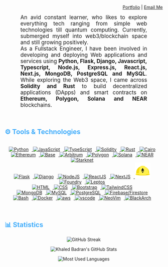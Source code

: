 <div align="end">

[Portfolio](https://mv3n0m.netlify.app) |
[Email Me](mailto:i.manish.roy@gmail.com)
</div>

<p align="center" style="text-align: justify; margin: 0 50px; font-size: 17px;" >
    An avid constant learner, who likes to explore everything tech ranging from simple web technologies till quantum computing. Currently, submerged myself into web3/blockchain space and still growing positively.
</p>
<p align="center" style="text-align: justify; margin: 0 50px; font-size: 17px;" >
    As a Fullstack Engineer, I have been involved in developing and deploying Web applications and services using <b>Python, Flask, Django, Javascript, Typescript, Node.js, Express.js, React.js, Next.js, MongoDB, PostgreSQL and MySQL</b>. While exploring the Web3 space, I came across <b>Solidity and Rust</b> to build decentralized applications (DApps) and smart contracts on <b>Ethereum, Polygon, Solana and NEAR</b> blockchains.
</p>
<br>
<br>

<h2 style="color: #44AEFB">⚙️ Tools & Technologies</h2>
<br>

<div align="center">
  <a href="https://www.python.org/" target="_blank" rel="noreferrer">
      <img  alt="Python" height="50px" style="padding-right:10px;" src="https://cdn.jsdelivr.net/gh/devicons/devicon/icons/python/python-original.svg"/>
  </a>
  <a href="https://developer.mozilla.org/en-US/docs/Web/JavaScript" target="_blank" rel="noreferrer">
      <img  alt="JavaScript" height="50px" style="padding-right:10px;" src="https://cdn.jsdelivr.net/gh/devicons/devicon/icons/javascript/javascript-plain.svg"/>
  </a>
  <a href="https://www.typescriptlang.org/" target="_blank" rel="noreferrer">
      <img  alt="TypeScript" height="50px" style="padding-right:10px; ;" src="https://cdn.jsdelivr.net/gh/devicons/devicon/icons/typescript/typescript-plain.svg"/>
  </a>
  <a href="https://soliditylang.org/" target="_blank" rel="noreferrer">
      <img  alt="Solidity" height="50px" style="padding-right:10px;" src="https://upload.wikimedia.org/wikipedia/commons/9/98/Solidity_logo.svg"/>
  </a>
  <a href="https://rust-lang.com/" target="_blank" rel="noreferrer">
      <img  alt="Rust" height="50px" style="padding-right:10px;" src="https://upload.wikimedia.org/wikipedia/commons/0/0f/Original_Ferris.svg"/>
  </a>
  <a href="https://www.cairo-lang.org/" target="_blank" rel="noreferrer">
      <img  alt="Cairo" height="50px" style="padding-right:10px;" src="https://www.cairo-lang.org/wp-content/uploads/2024/04/cropped-cairo-favicon-192x192.png"/>
  </a>

<br>

  <a href="https://ethereum.org/en/" target="_blank" rel="noreferrer">
      <img  alt="Ethereum" height="50px" style="padding-right:10px;" src="https://cdn.icon-icons.com/icons2/2429/PNG/512/ethereum_logo_icon_147293.png"/>
  </a>
  <a href="https://base.org/" target="_blank" rel="noreferrer">
      <img  alt="Base" height="50px" style="padding-right:10px;" src="https://avatars.githubusercontent.com/u/108554348?s=512"/>
  </a>
  <a href="https://arbitrum.io/" target="_blank" rel="noreferrer">
      <img  alt="Arbitrum" height="50px" style="padding-right:10px;" src="https://res.coinpaper.com/coinpaper/arb_fba92b25bc.png"/>
  </a>
  <a href="https://polygon.technology/" target="_blank" rel="noreferrer">
      <img  alt="Polygon" height="50px" style="padding-right:10px;" src="https://altcoinsbox.com/wp-content/uploads/2023/03/matic-logo-300x300.webp"/>
  </a>
  <a href="https://solana.com/" target="_blank" rel="noreferrer">
      <img  alt="Solana" height="50px" style="padding-right:10px;" src="https://www.pngall.com/wp-content/uploads/10/Solana-Crypto-Logo-PNG-File.png"/>
  </a>
  <a href="https://near.org/" target="_blank" rel="noreferrer">
      <img  alt="NEAR" height="50px" style="padding-right:10px;" src="https://cdn-icons-png.freepik.com/512/14446/14446201.png"/>
  </a>
  <a href="https://starkware.co/starknet/" target="_blank" rel="noreferrer">
      <img  alt="Starknet" height="50px" style="padding-right:10px;" src="https://starkware.co/wp-content/uploads/2023/02/SN-Symbol-Gradient.png"/>
  </a>

<br>

  <a href="https://flask.palletsprojects.com/en/2.3.x/" target="_blank" rel="noreferrer">
      <img  alt="Flask" height="50px" style="padding-right:10px;" src="https://cdn.jsdelivr.net/npm/simple-icons@3.13.0/icons/flask.svg"/>
  </a>
  <a href="https://djangoproject.com/" target="_blank" rel="noreferrer">
      <img  alt="Django" height="50px" style="padding-right:10px;" src="https://encrypted-tbn0.gstatic.com/images?q=tbn:ANd9GcT4L3P3Za3Oj5qJzUgcxBu6agYfUyZqeEG_DkxKMRgFXOXOFvu3Cf77gGO5AmsHhImQAPk"/>
  </a>
  <a href="https://nodejs.org/en/" target="_blank" rel="noreferrer">
      <img  alt="NodeJS" height="50px" style="padding-right:10px;" src="https://cdn.jsdelivr.net/gh/devicons/devicon/icons/nodejs/nodejs-original.svg"/>
  </a>
  <a href="https://reactjs.org/" target="_blank" rel="noreferrer">
      <img  alt="ReactJS" height="50px" style="padding-right:10px;" src="https://cdn.jsdelivr.net/gh/devicons/devicon/icons/react/react-original.svg" />
  </a>
  <a href="https://nextjs.org/" target="_blank" rel="noreferrer">
      <img  alt="NextJS" height="50px" style="padding-right:10px;" src="https://cdn.jsdelivr.net/npm/simple-icons@3.13.0/icons/next-dot-js.svg" />
  </a>
  <a href="https://hardhat.org/" target="_blank" rel="noreferrer">
      <img  alt="Hardhat" height="50px" style="padding-right:10px;" src="https://raw.githubusercontent.com/menezesphill/application_utils/main/hardhaticon.png" />
  </a>
  <a href="https://getfoundry.sh/" target="_blank" rel="noreferrer">
      <img  alt="Foundry" height="50px" style="padding-right:10px;" src="https://getfoundry.sh/foundry-logo.png" />
  </a>
  <a href="https://leptos.dev/" target="_blank" rel="noreferrer">
      <img  alt="Leptos" height="50px" style="padding-right:10px;" src="https://leptos.dev/images/header_logo.svg" />
  </a>

<br>

  <a href="https://developer.mozilla.org/en-US/docs/Web/HTML" target="_blank" rel="noreferrer">
      <img  alt="HTML" height="50px" style="padding-right:10px;" src="https://cdn.jsdelivr.net/gh/devicons/devicon/icons/html5/html5-original.svg"/>
  </a>
  <a href="https://developer.mozilla.org/en-US/docs/Web/CSS" target="_blank" rel="noreferrer">
      <img  alt="CSS" height="50px" style="padding-right:10px;" src="https://cdn.jsdelivr.net/gh/devicons/devicon/icons/css3/css3-original.svg"/>
  </a>
  <a href="https://getbootstrap.com/" target="_blank" rel="noreferrer">
      <img  alt="Bootstrap" height="50px" style="padding-right:10px;" src="https://cdn.jsdelivr.net/gh/devicons/devicon/icons/bootstrap/bootstrap-original.svg"/>
  </a>
  <a href="https://tailwindcss.com/" target="_blank" rel="noreferrer">
      <img  alt="TailwindCSS" height="50px" style="padding-right:10px;" src="https://w7.pngwing.com/pngs/771/978/png-transparent-tailwind-css-css-framework-customizable-low-level-tailwind-logo-3d-icon.png"/>
  </a>

<br>

  <a href="https://www.mongodb.com/" target="_blank" rel="noreferrer">
      <img  alt="MongoDB" height="50px" style="padding-right:10px;" src="https://cdn.jsdelivr.net/gh/devicons/devicon/icons/mongodb/mongodb-original.svg"/>
  </a>
  <a href="https://www.mysql.com/" target="_blank" rel="noreferrer">
      <img  alt="MySQL" height="50px" style="padding-right:10px;" src="https://upload.wikimedia.org/wikipedia/labs/8/8e/Mysql_logo.png"/>
  </a>
  <a href="https://www.postgresql.org/" target="_blank" rel="noreferrer">
      <img  alt="PostgreSQL" height="50px" style="padding-right:10px;" src="https://www.postgresql.org/media/img/about/press/elephant.png"/>
  </a>
  <a href="https://firebase.google.com/" target="_blank" rel="noreferrer">
      <img  alt="Firebase/Firestore" height="50px" style="padding-right:10px;" src="https://firebase.google.com/static/images/brand-guidelines/logo-logomark.png"/>
  </a>

<br>

  <a href="https://www.gnu.org/software/bash/" target="_blank" rel="noreferrer">
      <img  alt="Bash" height="50px" style="padding-right:10px;"src="https://upload.wikimedia.org/wikipedia/commons/4/4b/Bash_Logo_Colored.svg"/>
  </a>
  <a href="https://www.docker.com/" target="_blank" rel="noreferrer">
      <img  alt="Docker" height="50px" style="padding-right:10px;" src="https://cdn.jsdelivr.net/gh/devicons/devicon/icons/docker/docker-plain-wordmark.svg"/>
  </a>
  <a href="https://aws.amazon.com/" target="_blank" rel="noreferrer">
      <img  alt="aws" height="50px" style="padding-right:10px;" src="https://upload.wikimedia.org/wikipedia/commons/9/93/Amazon_Web_Services_Logo.svg"/>
  </a>
  <a href="https://code.visualstudio.com/" target="_blank" rel="noreferrer">
      <img  alt="vscode" height="50px" style="padding-right:10px;"src="https://cdn.jsdelivr.net/gh/devicons/devicon/icons/vscode/vscode-original.svg"/>
  </a>
  <a href="https://neovim.io/" target="_blank" rel="noreferrer">
      <img  alt="NeoVim" height="50px" style="padding-right:10px;"src="https://upload.wikimedia.org/wikipedia/commons/3/3a/Neovim-mark.svg"/>
  </a>
  <a href="https://blackarch.org/" target="_blank" rel="noreferrer">
      <img  alt="BlackArch" height="50px" style="padding-right:10px;"src="https://upload.wikimedia.org/wikipedia/commons/3/3f/BlackArch_logo.png"/>
  </a>
</div>

<br>
<br>


<h2 style="color: #44AEFB">📊 Statistics</h2>

<div class="stats" align="center">

![GitHub Streak](https://streak-stats.demolab.com/?user=mv3n0m&count_private=true&theme=algolia&border_radius=20)

![Khaled Badran's GitHub Stats](https://github-readme-stats.vercel.app/api?username=mv3n0m&hide=stars&count_private=true&show_icons=true&theme=algolia&border_radius=20)

![Most Used Languages](https://github-readme-stats.vercel.app/api/top-langs/?username=mv3n0m&layout=compact&show_icons=true&theme=algolia&border_radius=20&&hide=scss,html,css,shell,dockerfile)
</div>

